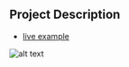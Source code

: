## Project Description

* [live example](https://partybrasil.github.io/website-templates/street-life/)

![alt text](https://github.com/learning-zone/Website-Templates/blob/master/assets/street_life.png "street_life")

